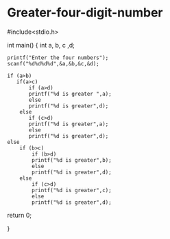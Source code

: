 # Greater-four-digit-number
#include<stdio.h>

int main()
{
    int a, b, c ,d;

    printf("Enter the four numbers");
    scanf("%d%d%d%d",&a,&b,&c,&d);
    
    if (a>b)
       if(a>c)
           if (a>d)
           printf("%d is greater ",a);
           else
           printf("%d is greater",d);
        else
           if (c>d)
           printf("%d is greater",a);
           else
           printf("%d is greater",d);
    else
        if (b>c)
            if (b>d)
            printf("%d is greater",b);
            else
            printf("%d is greater",d);
        else
            if (c>d)
            printf("%d is greater",c);
            else
            printf("%d is greater",d);

return 0;

}

